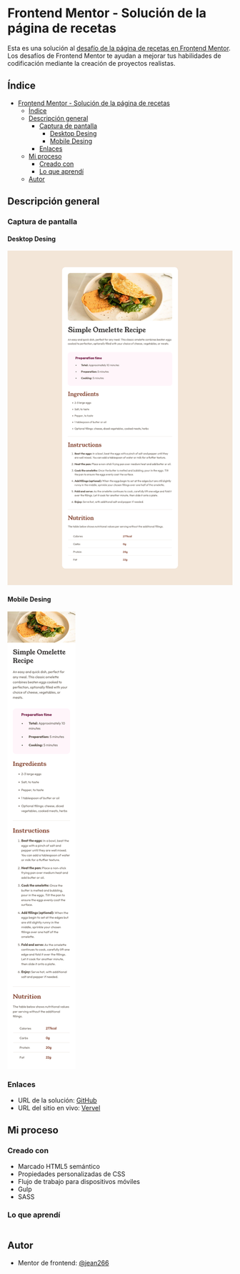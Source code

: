 # Frontend Mentor - Solución de la página de recetas

Esta es una solución al [desafío de la página de recetas en Frontend Mentor](https://www.frontendmentor.io/challenges/recipe-page-KiTsR8QQKm). Los desafíos de Frontend Mentor te ayudan a mejorar tus habilidades de codificación mediante la creación de proyectos realistas.

## Índice

- [Frontend Mentor - Solución de la página de recetas](#frontend-mentor---solución-de-la-página-de-recetas)
  - [Índice](#índice)
  - [Descripción general](#descripción-general)
    - [Captura de pantalla](#captura-de-pantalla)
      - [Desktop Desing](#desktop-desing)
      - [Mobile Desing](#mobile-desing)
    - [Enlaces](#enlaces)
  - [Mi proceso](#mi-proceso)
    - [Creado con](#creado-con)
    - [Lo que aprendí](#lo-que-aprendí)
  - [Autor](#autor)

## Descripción general

### Captura de pantalla

#### Desktop Desing

![](./Desktop_desing.png)

#### Mobile Desing

![](./Mobile_desing.png)

### Enlaces

- URL de la solución: [GitHub](https://github.com/jean266/Pagina_recetas)
- URL del sitio en vivo: [Vervel]()

## Mi proceso

### Creado con

- Marcado HTML5 semántico
- Propiedades personalizadas de CSS
- Flujo de trabajo para dispositivos móviles 
- Gulp
- SASS

### Lo que aprendí

```css

```

## Autor

- Mentor de frontend: [@jean266](https://www.frontendmentor.io/profile/jean266)